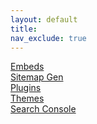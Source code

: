 ```yaml
---
layout: default
title: 
nav_exclude: true
---
```


[Embeds](https://github.com/nathancy/jekyll-embed-video) <br>
[Sitemap Gen](https://octopus.do/) <br>
[Plugins](https://github.com/planetjekyll/awesome-jekyll-plugins) <br>
[Themes](https://github.com/planetjekyll/awesome-jekyll-themes) <br>
[Search Console](https://search.google.com/search-console/) <br>
